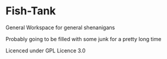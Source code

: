 Fish-Tank
=========

General Workspace for general shenanigans

Probably going to be filled with some junk for a pretty long time

Licenced under GPL Licence 3.0
